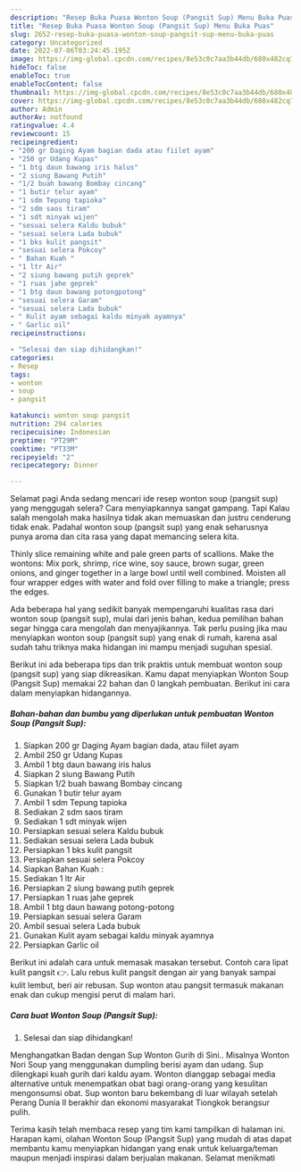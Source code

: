```yaml
---
description: "Resep Buka Puasa Wonton Soup (Pangsit Sup) Menu Buka Puas"
title: "Resep Buka Puasa Wonton Soup (Pangsit Sup) Menu Buka Puas"
slug: 2652-resep-buka-puasa-wonton-soup-pangsit-sup-menu-buka-puas
category: Uncategorized
date: 2022-07-06T03:24:45.195Z
image: https://img-global.cpcdn.com/recipes/8e53c0c7aa3b44db/680x482cq70/wonton-soup-pangsit-sup-foto-resep-utama.jpg
hideToc: false
enableToc: true
enableTocContent: false
thumbnail: https://img-global.cpcdn.com/recipes/8e53c0c7aa3b44db/680x482cq70/wonton-soup-pangsit-sup-foto-resep-utama.jpg
cover: https://img-global.cpcdn.com/recipes/8e53c0c7aa3b44db/680x482cq70/wonton-soup-pangsit-sup-foto-resep-utama.jpg
author: Admin
authorAv: notfound
ratingvalue: 4.4
reviewcount: 15
recipeingredient:
- "200 gr Daging Ayam bagian dada atau fiilet ayam"
- "250 gr Udang Kupas"
- "1 btg daun bawang iris halus"
- "2 siung Bawang Putih"
- "1/2 buah bawang Bombay cincang"
- "1 butir telur ayam"
- "1 sdm Tepung tapioka"
- "2 sdm saos tiram"
- "1 sdt minyak wijen"
- "sesuai selera Kaldu bubuk"
- "sesuai selera Lada bubuk"
- "1 bks kulit pangsit"
- "sesuai selera Pokcoy"
- " Bahan Kuah "
- "1 ltr Air"
- "2 siung bawang putih geprek"
- "1 ruas jahe geprek"
- "1 btg daun bawang potongpotong"
- "sesuai selera Garam"
- "sesuai selera Lada bubuk"
- " Kulit ayam sebagai kaldu minyak ayamnya"
- " Garlic oil"
recipeinstructions:

- "Selesai dan siap dihidangkan!"
categories:
- Resep
tags:
- wonton
- soup
- pangsit

katakunci: wonton soup pangsit 
nutrition: 294 calories
recipecuisine: Indonesian
preptime: "PT29M"
cooktime: "PT33M"
recipeyield: "2"
recipecategory: Dinner

---
```



Selamat pagi Anda sedang mencari ide resep wonton soup (pangsit sup) yang menggugah selera? Cara menyiapkannya sangat gampang. Tapi Kalau salah mengolah maka hasilnya tidak akan memuaskan dan justru cenderung tidak enak. Padahal wonton soup (pangsit sup) yang enak seharusnya punya aroma dan cita rasa yang dapat memancing selera kita.


Thinly slice remaining white and pale green parts of scallions. Make the wontons: Mix pork, shrimp, rice wine, soy sauce, brown sugar, green onions, and ginger together in a large bowl until well combined. Moisten all four wrapper edges with water and fold over filling to make a triangle; press the edges.

Ada beberapa hal yang sedikit banyak mempengaruhi kualitas rasa dari wonton soup (pangsit sup), mulai dari jenis bahan, kedua pemilihan bahan segar hingga cara mengolah dan menyajikannya. Tak perlu pusing jika mau menyiapkan wonton soup (pangsit sup) yang enak di rumah, karena asal sudah tahu triknya maka hidangan ini mampu menjadi suguhan spesial.


Berikut ini ada beberapa tips dan trik praktis untuk membuat wonton soup (pangsit sup) yang siap dikreasikan. Kamu dapat menyiapkan Wonton Soup (Pangsit Sup) memakai 22 bahan dan 0 langkah pembuatan. Berikut ini cara dalam menyiapkan hidangannya.

<!--inarticleads1-->

##### Bahan-bahan dan bumbu yang diperlukan untuk pembuatan Wonton Soup (Pangsit Sup):

1. Siapkan 200 gr Daging Ayam bagian dada, atau fiilet ayam
1. Ambil 250 gr Udang Kupas
1. Ambil 1 btg daun bawang iris halus
1. Siapkan 2 siung Bawang Putih
1. Siapkan 1/2 buah bawang Bombay cincang
1. Gunakan 1 butir telur ayam
1. Ambil 1 sdm Tepung tapioka
1. Sediakan 2 sdm saos tiram
1. Sediakan 1 sdt minyak wijen
1. Persiapkan sesuai selera Kaldu bubuk
1. Sediakan sesuai selera Lada bubuk
1. Persiapkan 1 bks kulit pangsit
1. Persiapkan sesuai selera Pokcoy
1. Siapkan  Bahan Kuah :
1. Sediakan 1 ltr Air
1. Persiapkan 2 siung bawang putih geprek
1. Persiapkan 1 ruas jahe geprek
1. Ambil 1 btg daun bawang potong-potong
1. Persiapkan sesuai selera Garam
1. Ambil sesuai selera Lada bubuk
1. Gunakan  Kulit ayam sebagai kaldu minyak ayamnya
1. Persiapkan  Garlic oil


Berikut ini adalah cara untuk memasak masakan tersebut. Contoh cara lipat kulit pangsit 👉. Lalu rebus kulit pangsit dengan air yang banyak sampai kulit lembut, beri air rebusan. Sup wonton atau pangsit termasuk makanan enak dan cukup mengisi perut di malam hari. 

<!--inarticleads2-->

##### Cara buat Wonton Soup (Pangsit Sup):


1. Selesai dan siap dihidangkan!

Menghangatkan Badan dengan Sup Wonton Gurih di Sini.. Misalnya Wonton Nori Soup yang menggunakan dumpling berisi ayam dan udang. Sup dilengkapi kuah gurih dari kaldu ayam. Wonton dianggap sebagai media alternative untuk menempatkan obat bagi orang-orang yang kesulitan mengonsumsi obat. Sup wonton baru bekembang di luar wilayah setelah Perang Dunia II berakhir dan ekonomi masyarakat Tiongkok berangsur pulih. 

Terima kasih telah membaca resep yang tim kami tampilkan di halaman ini. Harapan kami, olahan Wonton Soup (Pangsit Sup) yang mudah di atas dapat membantu kamu menyiapkan hidangan yang enak untuk keluarga/teman maupun menjadi inspirasi dalam berjualan makanan. Selamat menikmati
